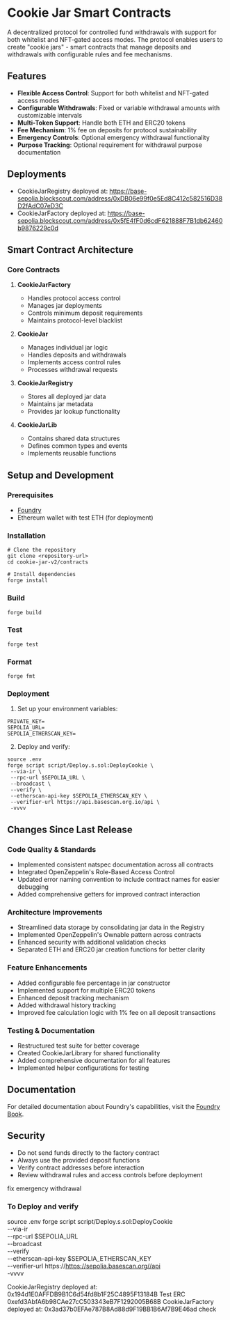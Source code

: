 # Cookie Jar Smart Contracts

A decentralized protocol for controlled fund withdrawals with support for both whitelist and NFT-gated access modes. The protocol enables users to create "cookie jars" - smart contracts that manage deposits and withdrawals with configurable rules and fee mechanisms.

## Features

- **Flexible Access Control**: Support for both whitelist and NFT-gated access modes
- **Configurable Withdrawals**: Fixed or variable withdrawal amounts with customizable intervals
- **Multi-Token Support**: Handle both ETH and ERC20 tokens
- **Fee Mechanism**: 1% fee on deposits for protocol sustainability
- **Emergency Controls**: Optional emergency withdrawal functionality
- **Purpose Tracking**: Optional requirement for withdrawal purpose documentation

## Deployments

- CookieJarRegistry deployed at: https://base-sepolia.blockscout.com/address/0xDB06e99f0e5Ed8C412c582516D38D2fAdC07eD3C
- CookieJarFactory deployed at: https://base-sepolia.blockscout.com/address/0x5fE4fF0d6cdF621888F7B1db62460b9876229c0d

## Smart Contract Architecture

### Core Contracts

1. **CookieJarFactory**

   - Handles protocol access control
   - Manages jar deployments
   - Controls minimum deposit requirements
   - Maintains protocol-level blacklist

2. **CookieJar**

   - Manages individual jar logic
   - Handles deposits and withdrawals
   - Implements access control rules
   - Processes withdrawal requests

3. **CookieJarRegistry**

   - Stores all deployed jar data
   - Maintains jar metadata
   - Provides jar lookup functionality

4. **CookieJarLib**
   - Contains shared data structures
   - Defines common types and events
   - Implements reusable functions

## Setup and Development

### Prerequisites

- [Foundry](https://book.getfoundry.sh/)
- Ethereum wallet with test ETH (for deployment)

### Installation

```shell
# Clone the repository
git clone <repository-url>
cd cookie-jar-v2/contracts

# Install dependencies
forge install
```

### Build

```shell
forge build
```

### Test

```shell
forge test
```

### Format

```shell
forge fmt
```

### Deployment

1. Set up your environment variables:

```shell
PRIVATE_KEY=
SEPOLIA_URL=
SEPOLIA_ETHERSCAN_KEY=
```

2. Deploy and verify:

```shell
source .env
forge script script/Deploy.s.sol:DeployCookie \
 --via-ir \
 --rpc-url $SEPOLIA_URL \
 --broadcast \
 --verify \
 --etherscan-api-key $SEPOLIA_ETHERSCAN_KEY \
 --verifier-url https://api.basescan.org.io/api \
 -vvvv
```

## Changes Since Last Release

### Code Quality & Standards

- Implemented consistent natspec documentation across all contracts
- Integrated OpenZeppelin's Role-Based Access Control
- Updated error naming convention to include contract names for easier debugging
- Added comprehensive getters for improved contract interaction

### Architecture Improvements

- Streamlined data storage by consolidating jar data in the Registry
- Implemented OpenZeppelin's Ownable pattern across contracts
- Enhanced security with additional validation checks
- Separated ETH and ERC20 jar creation functions for better clarity

### Feature Enhancements

- Added configurable fee percentage in jar constructor
- Implemented support for multiple ERC20 tokens
- Enhanced deposit tracking mechanism
- Added withdrawal history tracking
- Improved fee calculation logic with 1% fee on all deposit transactions

### Testing & Documentation

- Restructured test suite for better coverage
- Created CookieJarLibrary for shared functionality
- Added comprehensive documentation for all features
- Implemented helper configurations for testing

## Documentation

For detailed documentation about Foundry's capabilities, visit the [Foundry Book](https://book.getfoundry.sh/).

## Security

- Do not send funds directly to the factory contract
- Always use the provided deposit functions
- Verify contract addresses before interaction
- Review withdrawal rules and access controls before deployment

fix emergency withdrawal


### To Deploy and verify 
source .env
forge script script/Deploy.s.sol:DeployCookie \
  --via-ir \
  --rpc-url $SEPOLIA_URL \
  --broadcast \
  --verify \
  --etherscan-api-key $SEPOLIA_ETHERSCAN_KEY \
  --verifier-url https://https://sepolia.basescan.org//api \
  -vvvv

  CookieJarRegistry deployed at:  0x194d1E0AFFDB9B1C6d54fd8b1F25C4895F13184B
  Test ERC 0xefd3AbfA6b98CAe27cC503343eB7F1292005B68B
  CookieJarFactory deployed at:  0x3ad37b0EFAe787B8Ad88d9F19BB1B6Af7B9E46ad
  check